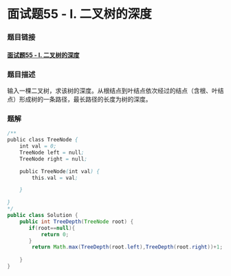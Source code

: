 # 面试题55 - I. 二叉树的深度

### 题目链接

#### [面试题55 - I. 二叉树的深度]( https://www.nowcoder.com/practice/435fb86331474282a3499955f0a41e8b?tpId=13&tqId=11191&rp=4&ru=/ta/coding-interviews&qru=/ta/coding-interviews/question-ranking )

### 题目描述

 输入一棵二叉树，求该树的深度。从根结点到叶结点依次经过的结点（含根、叶结点）形成树的一条路径，最长路径的长度为树的深度。 

### 题解

```java
/**
public class TreeNode {
    int val = 0;
    TreeNode left = null;
    TreeNode right = null;

    public TreeNode(int val) {
        this.val = val;

    }

}
*/
public class Solution {
    public int TreeDepth(TreeNode root) {
       if(root==null){
           return 0;
       }
        return Math.max(TreeDepth(root.left),TreeDepth(root.right))+1; 
        
    }
}
```

